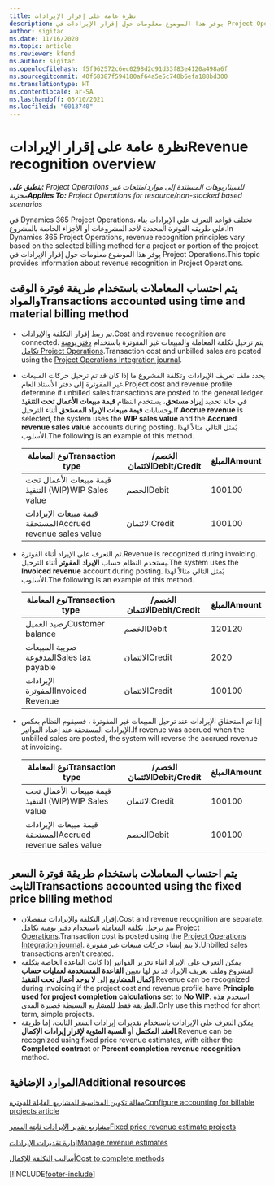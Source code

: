 ```yaml
---
title: نظرة عامة على إقرار الإيرادات
description: يوفر هذا الموضوع معلومات حول إقرار الإيرادات في Project Operations.
author: sigitac
ms.date: 11/16/2020
ms.topic: article
ms.reviewer: kfend
ms.author: sigitac
ms.openlocfilehash: f5f962572c6ec0298d2d91d33f83e4120a498a6f
ms.sourcegitcommit: 40f68387f594180af64a5e5c748b6efa188bd300
ms.translationtype: HT
ms.contentlocale: ar-SA
ms.lasthandoff: 05/10/2021
ms.locfileid: "6013740"
---
```

# <a name="revenue-recognition-overview"></a><span data-ttu-id="8e0ce-103">نظرة عامة على إقرار الإيرادات</span><span class="sxs-lookup"><span data-stu-id="8e0ce-103">Revenue recognition overview</span></span>

<span data-ttu-id="8e0ce-104">_**ينطبق على:** Project Operations للسيناريوهات المستندة إلى موارد/منتجات غير مخزنة‬_</span><span class="sxs-lookup"><span data-stu-id="8e0ce-104">_**Applies To:** Project Operations for resource/non-stocked based scenarios_</span></span>

<span data-ttu-id="8e0ce-105">في Dynamics 365 Project Operations، تختلف قواعد التعرف علي الإيرادات بناء علي طريقه الفوترة المحددة لأحد المشروعات أو الأجزاء الخاصة بالمشروع.</span><span class="sxs-lookup"><span data-stu-id="8e0ce-105">In Dynamics 365 Project Operations, revenue recognition principles vary based on the selected billing method for a project or portion of the project.</span></span> <span data-ttu-id="8e0ce-106">يوفر هذا الموضوع معلومات حول إقرار الإيرادات في Project Operations.</span><span class="sxs-lookup"><span data-stu-id="8e0ce-106">This topic provides information about revenue recognition in Project Operations.</span></span>

## <a name="transactions-accounted-using-time-and-material-billing-method"></a><span data-ttu-id="8e0ce-107">يتم احتساب المعاملات باستخدام طريقة فوترة الوقت والمواد</span><span class="sxs-lookup"><span data-stu-id="8e0ce-107">Transactions accounted using time and material billing method</span></span>

- <span data-ttu-id="8e0ce-108">تم ربط إقرار التكلفة والإيرادات.</span><span class="sxs-lookup"><span data-stu-id="8e0ce-108">Cost and revenue recognition are connected.</span></span> <span data-ttu-id="8e0ce-109">يتم ترحيل تكلفة المعاملة والمبيعات غير المفوترة باستخدام [دفتر يومية تكامل Project Operations](../project-accounting/project-operations-integration-journal.md).</span><span class="sxs-lookup"><span data-stu-id="8e0ce-109">Transaction cost and unbilled sales are posted using the [Project Operations Integration journal](../project-accounting/project-operations-integration-journal.md).</span></span>
- <span data-ttu-id="8e0ce-110">يحدد ملف تعريف الإيرادات وتكلفة المشروع ما إذا كان قد تم ترحيل حركات المبيعات غير المفوترة إلى دفتر الأستاذ العام.</span><span class="sxs-lookup"><span data-stu-id="8e0ce-110">Project cost and revenue profile determine if unbilled sales transactions are posted to the general ledger.</span></span> <span data-ttu-id="8e0ce-111">في حالة تحديد **إيراد مستحق**، يستخدم النظام **قيمة مبيعات الأعمال تحت التنفيذ** وحسابات **قيمة مبيعات الإيراد المستحق** أثناء الترحيل.</span><span class="sxs-lookup"><span data-stu-id="8e0ce-111">If **Accrue revenue** is selected, the system uses the **WIP sales value** and the **Accrued revenue sales value** accounts during posting.</span></span> <span data-ttu-id="8e0ce-112">يُمثل التالي مثالاً لهذا الأسلوب.</span><span class="sxs-lookup"><span data-stu-id="8e0ce-112">The following is an example of this method.</span></span>  

  | <span data-ttu-id="8e0ce-113">نوع المعاملة</span><span class="sxs-lookup"><span data-stu-id="8e0ce-113">Transaction type</span></span> | <span data-ttu-id="8e0ce-114">الخصم/الائتمان</span><span class="sxs-lookup"><span data-stu-id="8e0ce-114">Debit/Credit</span></span> | <span data-ttu-id="8e0ce-115">المبلغ</span><span class="sxs-lookup"><span data-stu-id="8e0ce-115">Amount</span></span> |
  | --- | --- | --- |
  | <span data-ttu-id="8e0ce-116">قيمة مبيعات الأعمال تحت التنفيذ (WIP)</span><span class="sxs-lookup"><span data-stu-id="8e0ce-116">WIP Sales value</span></span> | <span data-ttu-id="8e0ce-117">الخصم</span><span class="sxs-lookup"><span data-stu-id="8e0ce-117">Debit</span></span> | <span data-ttu-id="8e0ce-118">100</span><span class="sxs-lookup"><span data-stu-id="8e0ce-118">100</span></span> |
  | <span data-ttu-id="8e0ce-119">قيمة مبيعات الإيرادات المستحقة</span><span class="sxs-lookup"><span data-stu-id="8e0ce-119">Accrued revenue sales value</span></span> | <span data-ttu-id="8e0ce-120">الائتمان</span><span class="sxs-lookup"><span data-stu-id="8e0ce-120">Credit</span></span> | <span data-ttu-id="8e0ce-121">100</span><span class="sxs-lookup"><span data-stu-id="8e0ce-121">100</span></span> |

- <span data-ttu-id="8e0ce-122">تم التعرف على الإيراد أثناء الفوترة.</span><span class="sxs-lookup"><span data-stu-id="8e0ce-122">Revenue is recognized during invoicing.</span></span> <span data-ttu-id="8e0ce-123">يستخدم النظام حساب **الإيراد المفوتر** أثناء الترحيل.</span><span class="sxs-lookup"><span data-stu-id="8e0ce-123">The system uses the **Invoiced revenue** account during posting.</span></span> <span data-ttu-id="8e0ce-124">يُمثل التالي مثالاً لهذا الأسلوب.</span><span class="sxs-lookup"><span data-stu-id="8e0ce-124">The following is an example of this method.</span></span>  

  | <span data-ttu-id="8e0ce-125">نوع المعاملة</span><span class="sxs-lookup"><span data-stu-id="8e0ce-125">Transaction type</span></span> | <span data-ttu-id="8e0ce-126">الخصم/الائتمان</span><span class="sxs-lookup"><span data-stu-id="8e0ce-126">Debit/Credit</span></span> | <span data-ttu-id="8e0ce-127">المبلغ</span><span class="sxs-lookup"><span data-stu-id="8e0ce-127">Amount</span></span> |
  | --- | --- | --- |
  | <span data-ttu-id="8e0ce-128">رصيد العميل</span><span class="sxs-lookup"><span data-stu-id="8e0ce-128">Customer balance</span></span> | <span data-ttu-id="8e0ce-129">الخصم</span><span class="sxs-lookup"><span data-stu-id="8e0ce-129">Debit</span></span> | <span data-ttu-id="8e0ce-130">120</span><span class="sxs-lookup"><span data-stu-id="8e0ce-130">120</span></span> |
  | <span data-ttu-id="8e0ce-131">ضريبة المبيعات المدفوعة</span><span class="sxs-lookup"><span data-stu-id="8e0ce-131">Sales tax payable</span></span> | <span data-ttu-id="8e0ce-132">الائتمان</span><span class="sxs-lookup"><span data-stu-id="8e0ce-132">Credit</span></span> | <span data-ttu-id="8e0ce-133">20</span><span class="sxs-lookup"><span data-stu-id="8e0ce-133">20</span></span> |
  | <span data-ttu-id="8e0ce-134">الإيرادات المفوترة</span><span class="sxs-lookup"><span data-stu-id="8e0ce-134">Invoiced Revenue</span></span> | <span data-ttu-id="8e0ce-135">الائتمان</span><span class="sxs-lookup"><span data-stu-id="8e0ce-135">Credit</span></span> | <span data-ttu-id="8e0ce-136">100</span><span class="sxs-lookup"><span data-stu-id="8e0ce-136">100</span></span> |

- <span data-ttu-id="8e0ce-137">إذا تم استحقاق الإيرادات عند ترحيل المبيعات غير المفوترة ، فسيقوم النظام بعكس الإيرادات المستحقة عند إعداد الفواتير.</span><span class="sxs-lookup"><span data-stu-id="8e0ce-137">If revenue was accrued when the unbilled sales are posted, the system will reverse the accrued revenue at invoicing.</span></span>

  | <span data-ttu-id="8e0ce-138">نوع المعاملة</span><span class="sxs-lookup"><span data-stu-id="8e0ce-138">Transaction type</span></span> | <span data-ttu-id="8e0ce-139">الخصم/الائتمان</span><span class="sxs-lookup"><span data-stu-id="8e0ce-139">Debit/Credit</span></span> | <span data-ttu-id="8e0ce-140">المبلغ</span><span class="sxs-lookup"><span data-stu-id="8e0ce-140">Amount</span></span> |
  | --- | --- | --- |
  | <span data-ttu-id="8e0ce-141">قيمة مبيعات الأعمال تحت التنفيذ (WIP)</span><span class="sxs-lookup"><span data-stu-id="8e0ce-141">WIP Sales value</span></span> | <span data-ttu-id="8e0ce-142">الائتمان</span><span class="sxs-lookup"><span data-stu-id="8e0ce-142">Credit</span></span> | <span data-ttu-id="8e0ce-143">100</span><span class="sxs-lookup"><span data-stu-id="8e0ce-143">100</span></span> |
  | <span data-ttu-id="8e0ce-144">قيمة مبيعات الإيرادات المستحقة</span><span class="sxs-lookup"><span data-stu-id="8e0ce-144">Accrued revenue sales value</span></span> | <span data-ttu-id="8e0ce-145">الخصم</span><span class="sxs-lookup"><span data-stu-id="8e0ce-145">Debit</span></span> | <span data-ttu-id="8e0ce-146">100</span><span class="sxs-lookup"><span data-stu-id="8e0ce-146">100</span></span> |

## <a name="transactions-accounted-using-the-fixed-price-billing-method"></a><span data-ttu-id="8e0ce-147">يتم احتساب المعاملات باستخدام طريقة فوترة السعر الثابت</span><span class="sxs-lookup"><span data-stu-id="8e0ce-147">Transactions accounted using the fixed price billing method</span></span>

- <span data-ttu-id="8e0ce-148">إقرار التكلفة والإيرادات منفصلان.</span><span class="sxs-lookup"><span data-stu-id="8e0ce-148">Cost and revenue recognition are separate.</span></span> <span data-ttu-id="8e0ce-149">يتم ترحيل تكلفة المعاملة باستخدام [دفتر يومية تكامل Project Operations](../project-accounting/project-operations-integration-journal.md).</span><span class="sxs-lookup"><span data-stu-id="8e0ce-149">Transaction cost is posted using the [Project Operations Integration journal](../project-accounting/project-operations-integration-journal.md).</span></span> <span data-ttu-id="8e0ce-150">لا يتم إنشاء حركات مبيعات غير مفوترة.</span><span class="sxs-lookup"><span data-stu-id="8e0ce-150">Unbilled sales transactions aren't created.</span></span>
- <span data-ttu-id="8e0ce-151">يمكن التعرف علي الإيراد اثناء تحرير الفواتير إذا كانت القاعدة الخاصة بتكلفه المشروع وملف تعريف الإيراد قد تم لها تعيين **القاعدة المستخدمة لعمليات حساب إكمال المشاريع** إلى **لا يوجد أعمال تحت التنفيذ**.</span><span class="sxs-lookup"><span data-stu-id="8e0ce-151">Revenue can be recognized during invoicing if the project cost and revenue profile have **Principle used for project completion calculations** set to **No WIP**.</span></span> <span data-ttu-id="8e0ce-152">استخدم هذه الطريقة فقط للمشاريع البسيطة قصيرة المدى.</span><span class="sxs-lookup"><span data-stu-id="8e0ce-152">Only use this method for short term, simple projects.</span></span>
- <span data-ttu-id="8e0ce-153">يمكن التعرف علي الإيرادات باستخدام تقديرات إيرادات السعر الثابت، إما طريقة **العقد المكتمل** أو **النسبة المئوية لإقرار إيرادات الإكمال**.</span><span class="sxs-lookup"><span data-stu-id="8e0ce-153">Revenue can be recognized using fixed price revenue estimates, with either the **Completed contract** or **Percent completion revenue recognition** method.</span></span>

## <a name="additional-resources"></a><span data-ttu-id="8e0ce-154">الموارد الإضافية</span><span class="sxs-lookup"><span data-stu-id="8e0ce-154">Additional resources</span></span>
[<span data-ttu-id="8e0ce-155">مقالة تكوين المحاسبة للمشاريع القابلة للفوترة</span><span class="sxs-lookup"><span data-stu-id="8e0ce-155">Configure accounting for billable projects article</span></span>](../project-accounting/configure-accounting-billable-projects.md)

[<span data-ttu-id="8e0ce-156">مشاريع تقدير الإيرادات ثابتة السعر</span><span class="sxs-lookup"><span data-stu-id="8e0ce-156">Fixed price revenue estimate projects</span></span>](rev-rec-percentage-completion-method.md)

[<span data-ttu-id="8e0ce-157">إدارة تقديرات الإيرادات</span><span class="sxs-lookup"><span data-stu-id="8e0ce-157">Manage revenue estimates</span></span>](rev-rec-completed-contract-method.md)

[<span data-ttu-id="8e0ce-158">أساليب التكلفة للإكمال</span><span class="sxs-lookup"><span data-stu-id="8e0ce-158">Cost to complete methods</span></span>](cost-complete-methods.md)


[!INCLUDE[footer-include](../includes/footer-banner.md)]